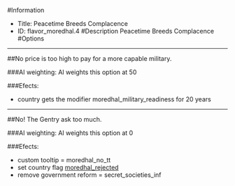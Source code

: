 #Information
 - Title: Peacetime Breeds Complacence
 - ID: flavor_moredhal.4
#Description
Peacetime Breeds Complacence
#Options

___
##No price is too high to pay for a more capable military.

###AI weighting:
AI weights this option at 50


###Efects:<ul><li>country gets the modifier moredhal_military_readiness for 20 years</li></ul>

___
##No! The Gentry ask too much.

###AI weighting:
AI weights this option at 0


###Efects:<ul><li>custom tooltip = moredhal_no_tt</li><li>set country flag [moredhal_rejected](../flags/moredhal_rejected.md)</li><li>remove government reform = secret_societies_inf</li></ul>
